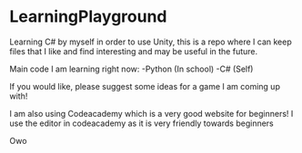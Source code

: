 # LearningPlayground
Learning C# by myself in order to use Unity, this is a repo where I can keep files that I like and find interesting and may be useful in the future.

Main code I am learning right now:
-Python (In school)
-C# (Self)


If you would like, please suggest some ideas for a game I am coming up with! 

I am also using Codeacademy which is a very good website for beginners!
I use the editor in codeacademy as it is very friendly towards beginners




Owo
